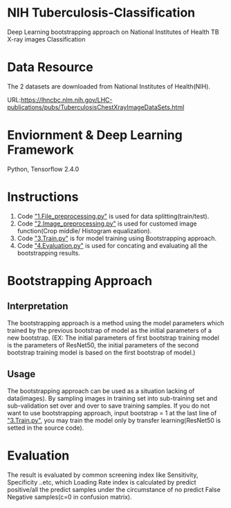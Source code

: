 # NIH Tuberculosis-Classification
Deep Learning bootstrapping approach on National Institutes of Health TB X-ray images Classification

# Data Resource
The 2 datasets are downloaded from National Institutes of Health(NIH).

URL:https://lhncbc.nlm.nih.gov/LHC-publications/pubs/TuberculosisChestXrayImageDataSets.html

# Enviornment & Deep Learning Framework
Python, Tensorflow 2.4.0

# Instructions
1. Code ["1.File_preprocessing.py"](https://github.com/xup6YJ/Tuberculosis-Classification/blob/main/TB_Example/1.File_preprocessing.py) is used for data splitting(train/test).
2. Code ["2.Image_preprocessing.py"](https://github.com/xup6YJ/Tuberculosis-Classification/blob/main/TB_Example/2.Image_preprocessing.py) is used for customed image function(Crop middle/ Histogram equalization).
3. Code ["3.Train.py"](https://github.com/xup6YJ/Tuberculosis-Classification/blob/main/TB_Example/3.Train.py) is for model training using Bootstrapping approach.
4. Code ["4.Evaluation.py"](https://github.com/xup6YJ/Tuberculosis-Classification/blob/main/TB_Example/4.Evaluation.py) is used for concating and evaluating all the bootstrapping results.

# Bootstrapping Approach
Interpretation
---
The bootstrapping approach is a method using the model parameters which trained by the previous bootstrap of model as the initial parameters of a new bootstrap.
(EX: The initial parameters of first bootstrap training model is the parameters of ResNet50, the initial parameters of the second bootstrap training model is based on the first bootstrap of model.)

Usage
---
The bootstrapping approach can be used as a situation lacking of data(images). By sampling images in training set into sub-training set and sub-validation set over and over to save training samples. If you do not want to use bootstrapping approach, input bootstrap = 1 at the last line of ["3.Train.py"](https://github.com/xup6YJ/Tuberculosis-Classification/blob/main/TB_Example/3.Train.py), you may train the model only by transfer learning(ResNet50 is setted in the source code).

# Evaluation
The result is evaluated by common screening index like Sensitivity, Specificity ..etc, which Loading Rate index is calculated by predict positive/all the predict samples under the circumstance of no predict False Negative samples(c=0 in confusion matrix).
